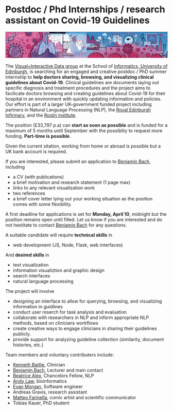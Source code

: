 # Postdoc / Phd Internships / research assistant on Covid-19 Guidelines

![](figures/covid-browser.png)

The [Visual+Interactive Data group](https://visualinteractivedata.github.io) at the School of [Informatics, University of Edinburgh](https://www.ed.ac.uk/informatics), is searching for an engaged and creative postdoc / PhD summer internship to __help doctors sharing, browsing, and visualizing clinical guidelines about Covid-19__. Clinical guidelines are documents laying out specific diagnosis and treatment procedures and the project aims to facilicate doctors browsing and creating guidelines about Covid-19 for their hospital in an environment with quickly updating information and policies. Our effort is part of a larger UK-government funded project including partners in Natural Language Processing (NLP), the [Royal Edinburgh Infirmary](https://www.nhslothian.scot/GoingToHospital/Locations/RIE/Pages/default.aspx), and the [Roslin Institute](https://www.ed.ac.uk/roslin). 

The position (£33,797 p.a) can __start as soon as possible__ and is funded for a maximum of 5 months until September with the possiblity to request more funding.  __Part-time is possible__.

Given the current sitation, working from home or abroad is possible but a UK bank account is required. 

If you are interested, please submit an application to [Benjamin Bach](mailto:bbach@inf.ed.ac.uk), including
* a CV (with publications)
* a brief motivation and research statement (1 page max)
* links to any relevant visualization work
* two references
* a brief cover letter lying out your working situation as the position comes with some flexibility.

A first deadline for applications is set for __Monday, April 10__, midnight but the position remains open until filled. Let us know if you are interested and do not hestitate to contact [Benjamin Bach](bbach@inf.ed.ac.uk) for any questions.

A suitable candidate will require __technical skills__ in 
* web development (JS, Node, Flask, web interfaces)

And __desired skills__ in 
* text visualization 
* information visualiztion and graphic design
* search interfaces
* natural language processing

The project will involve 
* designing an interface to allow for querying, browsing, and visualizing information in guidlines
* conduct user reserch for task analysis and evaluation
* collaborate with researchers in NLP and inform appropriate NLP methods, based on clinicians workflows
* create creative ways to engage clinicians in sharing their guidelines publicly.
* provide support for analyzing guideline collection (similarity, document histories, etc.)

Team members and voluntary contributers include: 
* [Kenneth Baillie](https://www.ed.ac.uk/clinical-sciences/divisionpgdi/anaesthesia/team-members/researchers/dr-kenny-baillie), Clinician
* [Benjamin Bach](http://benjbach.me), Lecturer and main contact
* [Beatrice Alex](https://www.ed.ac.uk/profile/dr-beatrice-alex), Chancelors Fellow, NLP
* [Andy Law](https://www.ed.ac.uk/profile/andy-law), bioinformatics
* [Evan Morgan](https://www.research.ed.ac.uk/portal/en/persons/evan-morgan(0d60e141-a185-4709-a2c0-b18af3a1b3e4).html), Software engineer
* Andreas Gravis, research assistant
* [Matteo Farinella](https://matteofarinella.com), comic artist and scientific communicator
* Tobias Kauer, PhD student
